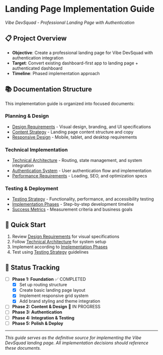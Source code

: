 
# Landing Page Implementation Guide
*Vibe DevSquad - Professional Landing Page with Authentication*

## 📋 Project Overview
- **Objective**: Create a professional landing page for Vibe DevSquad with authentication integration
- **Target**: Convert existing dashboard-first app to landing page + authenticated dashboard
- **Timeline**: Phased implementation approach

## 📚 Documentation Structure

This implementation guide is organized into focused documents:

### Planning & Design
- [Design Requirements](./design-requirements.md) - Visual design, branding, and UI specifications
- [Content Strategy](./content-strategy.md) - Landing page content structure and copy
- [Responsive Design](./responsive-design.md) - Mobile, tablet, and desktop requirements

### Technical Implementation
- [Technical Architecture](./technical-architecture.md) - Routing, state management, and system integration
- [Authentication System](./authentication-system.md) - User authentication flow and implementation
- [Performance Requirements](./performance-requirements.md) - Loading, SEO, and optimization specs

### Testing & Deployment
- [Testing Strategy](./testing-strategy.md) - Functionality, performance, and accessibility testing
- [Implementation Phases](./implementation-phases.md) - Step-by-step development timeline
- [Success Metrics](./success-metrics.md) - Measurement criteria and business goals

## 🚀 Quick Start

1. Review [Design Requirements](./design-requirements.md) for visual specifications
2. Follow [Technical Architecture](./technical-architecture.md) for system setup
3. Implement according to [Implementation Phases](./implementation-phases.md)
4. Test using [Testing Strategy](./testing-strategy.md) guidelines

## 📝 Status Tracking

- [ ] **Phase 1: Foundation** ✅ COMPLETED
  - [x] Set up routing structure
  - [x] Create basic landing page layout
  - [x] Implement responsive grid system
  - [x] Add brand styling and theme integration

- [ ] **Phase 2: Content & Design** 🔄 IN PROGRESS
- [ ] **Phase 3: Authentication**
- [ ] **Phase 4: Integration & Testing**
- [ ] **Phase 5: Polish & Deploy**

---

*This guide serves as the definitive source for implementing the Vibe DevSquad landing page. All implementation decisions should reference these documents.*
